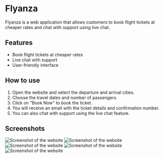 # Flyanza

Flyanza is a web application that allows customers to book flight tickets at cheaper rates and chat with support using live chat.

## Features

* Book flight tickets at cheaper rates
* Live chat with support
* User-friendly interface

## How to use

1. Open the website and select the departure and arrival cities.
2. Choose the travel dates and number of passengers.
3. Click on "Book Now" to book the ticket.
4. You will receive an email with the ticket details and confirmation number.
5. You can also chat with support using the live chat feature.

## Screenshots

![Screenshot of the website](https://github.com/Soyalkhan/Flyanza/Showcase_Images/ss1.png)
![Screenshot of the website](https://github.com/Soyalkhan/Flyanza/Showcase_Images/ss2.png)
![Screenshot of the website](https://github.com/Soyalkhan/Flyanza/Showcase_Images/ss3.png)
![Screenshot of the website](https://github.com/Soyalkhan/Flyanza/Showcase_Images/ss4.png)
![Screenshot of the website](https://github.com/Soyalkhan/Flyanza/Showcase_Images/ss5.png)
